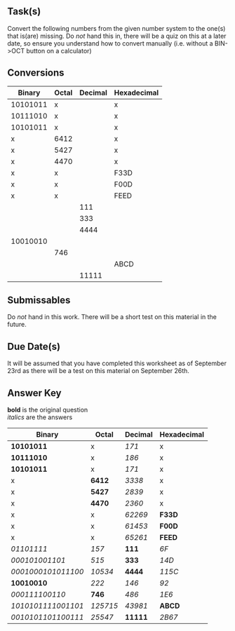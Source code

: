 Task(s)
-------
Convert the following numbers from the given number system to the one(s) that is(are) missing.
Do _not_ hand this in, there will be a quiz on this at a later date, so ensure you understand how to convert manually (i.e. without a BIN->OCT button on a calculator)

Conversions
------

|  Binary  | Octal | Decimal | Hexadecimal |
| -------- | ----- | ------- | ----------- |
| 10101011 |   x   |         |       x     |
| 10111010 |   x   |         |       x     |
| 10101011 |   x   |         |       x     |
|    x     | 6412  |         |       x     |
|    x     | 5427  |         |       x     |
|    x     | 4470  |         |       x     |
|    x     |   x   |         |     F33D    |
|    x     |   x   |         |     F00D    |
|    x     |   x   |         |     FEED    |
|          |       |  111    |             |
|          |       |  333    |             |
|          |       |  4444   |             |
| 10010010 |       |     	 |             |
|          |  746  |    	 |             |
|          |       |         |     ABCD    |
|          |       |  11111  |             |


Submissables
------------------
Do _not_ hand in this work.  There will be a short test on this material in the future.

Due Date(s)
------------------
It will be assumed that you have completed this worksheet as of September 23rd as there will be a test on this material on September 26th.


Answer Key 
----------
**bold** is the original question  
_italics_ are the answers

|  Binary           | Octal  | Decimal | Hexadecimal |
| ----------------- | ------ | ------- | ----------- |
|  **10101011**     |   x    |_171_    |       x     |
|  **10111010**     |   x    |_186_    |       x     |
|  **10101011**     |   x    |_171_    |       x     |
|    x              |**6412**|_3338_   |       x     |
|    x              |**5427**|_2839_   |       x     |
|    x              |**4470**|_2360_   |       x     |
|    x              |   x    |_62269_  |   **F33D**  |
|    x              |   x    |_61453_  |   **F00D**  |
|    x              |   x    |_65261_  |   **FEED**  |
|_01101111_         |_157_   | **111** |_6F_         |
|_000101001101_     |_515_   | **333** |_14D_        |
|_0001000101011100_ |_10534_ | **4444**|_115C_       |
|    **10010010**   |_222_   |_146_    |_92_         |
|_000111100110_     | **746**|_486_    |_1E6_        |
|_1010101111001101_ |_125715_|_43981_  |   **ABCD**  |
|_0010101101100111_ |_25547_ |**11111**|_2B67_       |
